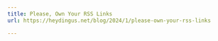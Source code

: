 ```yaml
---
title: Please, Own Your RSS Links
url: https://heydingus.net/blog/2024/1/please-own-your-rss-links

---
```

